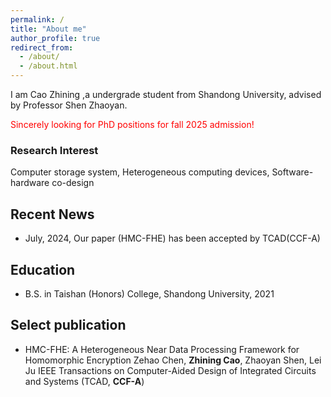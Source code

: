 ```yaml
---
permalink: /
title: "About me"
author_profile: true
redirect_from: 
  - /about/
  - /about.html
---
```


I am Cao Zhining ,a undergrade student from Shandong University, advised by Professor Shen Zhaoyan.

<font color="red"> Sincerely looking for PhD positions for fall 2025 admission! </font>

### Research Interest

Computer storage system, Heterogeneous computing devices, Software-hardware co-design

## Recent News

* July, 2024, Our paper (HMC-FHE) has been accepted by TCAD(CCF-A)

## Education

* B.S. in Taishan (Honors) College, Shandong University, 2021

## Select publication

* HMC-FHE: A Heterogeneous Near Data Processing Framework for Homomorphic Encryption
  Zehao Chen, **Zhining Cao**, Zhaoyan Shen, Lei Ju
  IEEE Transactions on Computer-Aided Design of Integrated Circuits and Systems (TCAD, **CCF-A**)